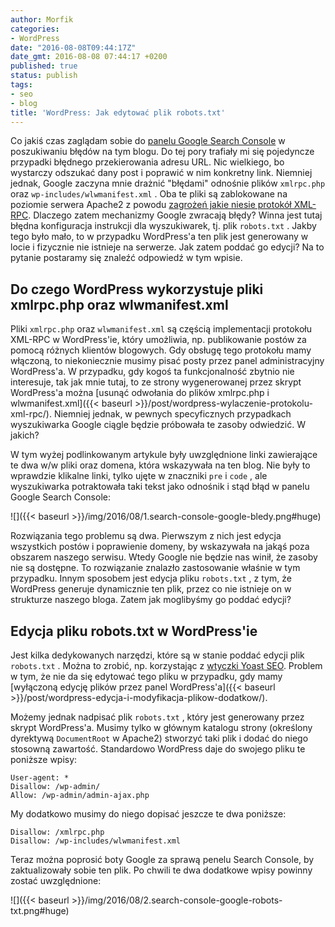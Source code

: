 ```yaml
---
author: Morfik
categories:
- WordPress
date: "2016-08-08T09:44:17Z"
date_gmt: 2016-08-08 07:44:17 +0200
published: true
status: publish
tags:
- seo
- blog
title: 'WordPress: Jak edytować plik robots.txt'
---
```


Co jakiś czas zaglądam sobie do [panelu Google Search
Console](https://www.google.com/webmasters/tools/) w poszukiwaniu błędów na tym blogu. Do tej pory
trafiały mi się pojedyncze przypadki błędnego przekierowania adresu URL. Nic wielkiego, bo wystarczy
odszukać dany post i poprawić w nim konkretny link. Niemniej jednak, Google zaczyna mnie drażnić
"błędami" odnośnie plików `xmlrpc.php` oraz `wp-includes/wlwmanifest.xml` . Oba te pliki są
zablokowane na poziomie serwera Apache2 z powodu [zagrożeń jakie niesie protokół
XML-RPC](https://niebezpiecznik.pl/post/trwaja-ataki-ddos-wykorzystujace-wordpressa-sprawdz-czy-twoj-blog-zostal-uzyty-w-ataku/).
Dlaczego zatem mechanizmy Google zwracają błędy? Winna jest tutaj błędna konfiguracja instrukcji dla
wyszukiwarek, tj. plik `robots.txt` . Jakby tego było mało, to w przypadku WordPress'a ten plik jest
generowany w locie i fizycznie nie istnieje na serwerze. Jak zatem poddać go edycji? Na to pytanie
postaramy się znaleźć odpowiedź w tym wpisie.

<!--more-->
## Do czego WordPress wykorzystuje pliki xmlrpc.php oraz wlwmanifest.xml

Pliki `xmlrpc.php` oraz `wlwmanifest.xml` są częścią implementacji protokołu XML-RPC w WordPress'ie,
który umożliwia, np. publikowanie postów za pomocą różnych klientów blogowych. Gdy obsługę tego
protokołu mamy włączoną, to niekoniecznie musimy pisać posty przez panel administracyjny
WordPress'a. W przypadku, gdy kogoś ta funkcjonalność zbytnio nie interesuje, tak jak mnie tutaj, to
ze strony wygenerowanej przez skrypt WordPress'a można [usunąć odwołania do plików xmlrpc.php i
wlwmanifest.xml]({{< baseurl >}}/post/wordpress-wylaczenie-protokolu-xml-rpc/). Niemniej jednak, w
pewnych specyficznych przypadkach wyszukiwarka Google ciągle będzie próbowała te zasoby odwiedzić. W
jakich?

W tym wyżej podlinkowanym artykule były uwzględnione linki zawierające te dwa w/w pliki oraz domena,
która wskazywała na ten blog. Nie były to wprawdzie klikalne linki, tylko ujęte w znaczniki `pre` i
`code` , ale wyszukiwarka potraktowała taki tekst jako odnośnik i stąd błąd w panelu Google Search
Console:

![]({{< baseurl >}}/img/2016/08/1.search-console-google-bledy.png#huge)

Rozwiązania tego problemu są dwa. Pierwszym z nich jest edycja wszystkich postów i poprawienie
domeny, by wskazywała na jakąś poza obszarem naszego serwisu. Wtedy Google nie będzie nas winił, że
zasoby nie są dostępne. To rozwiązanie znalazło zastosowanie właśnie w tym przypadku. Innym sposobem
jest edycja pliku `robots.txt` , z tym, że WordPress generuje dynamicznie ten plik, przez co nie
istnieje on w strukturze naszego bloga. Zatem jak moglibyśmy go poddać edycji?

## Edycja pliku robots.txt w WordPress'ie

Jest kilka dedykowanych narzędzi, które są w stanie poddać edycji plik `robots.txt` . Można to
zrobić, np. korzystając z [wtyczki Yoast
SEO](https://kb.yoast.com/kb/how-to-edit-robots-txt-through-yoast-seo/). Problem w tym, że nie da
się edytować tego pliku w przypadku, gdy mamy [wyłączoną edycję plików przez panel
WordPress'a]({{< baseurl >}}/post/wordpress-edycja-i-modyfikacja-plikow-dodatkow/).

Możemy jednak nadpisać plik `robots.txt` , który jest generowany przez skrypt WordPress'a. Musimy
tylko w głównym katalogu strony (określony dyrektywą `DocumentRoot` w Apache2) stworzyć taki plik i
dodać do niego stosowną zawartość. Standardowo WordPress daje do swojego pliku te poniższe wpisy:

    User-agent: *
    Disallow: /wp-admin/
    Allow: /wp-admin/admin-ajax.php

My dodatkowo musimy do niego dopisać jeszcze te dwa poniższe:

    Disallow: /xmlrpc.php
    Disallow: /wp-includes/wlwmanifest.xml

Teraz można poprosić boty Google za sprawą penelu Search Console, by zaktualizowały sobie ten plik.
Po chwili te dwa dodatkowe wpisy powinny zostać uwzględnione:

![]({{< baseurl >}}/img/2016/08/2.search-console-google-robots-txt.png#huge)
